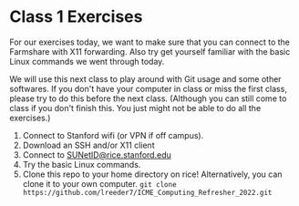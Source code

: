 # Class 1 Exercises

For our exercises today, we want to make sure that you can connect to the Farmshare with X11 forwarding. Also try get yourself familiar with the basic Linux commands we went through today.

We will use this next class to play around with Git usage and some other softwares. If you don't have your computer in class or miss the first class, please try to do this before the next class. (Although you can still come to class if you don't finish this. You just might not be able to do all the exercises.) 

1. Connect to Stanford wifi (or VPN if off campus). 
2. Download an SSH and/or X11 client 
3. Connect to SUNetID@rice.stanford.edu
4. Try the basic Linux commands.
5. Clone this repo to your home directory on rice! Alternatively, you can clone it to your own computer. 
   `git clone https://github.com/lreeder7/ICME_Computing_Refresher_2022.git`
